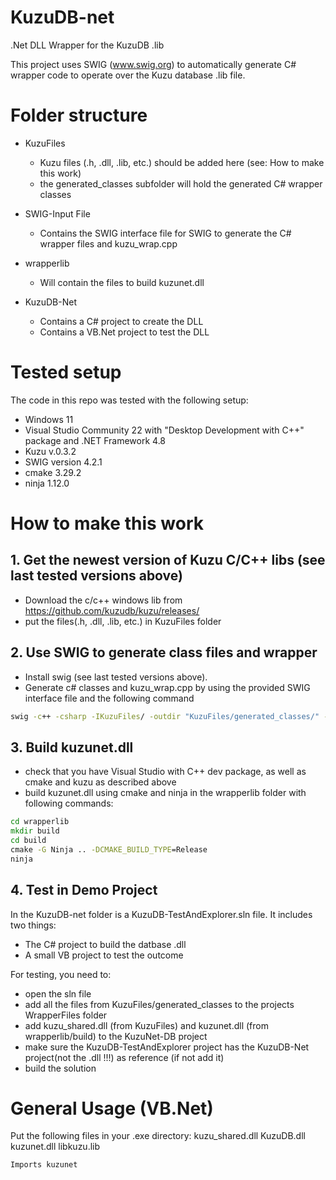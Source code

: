 # KuzuDB-net
.Net DLL Wrapper for the KuzuDB .lib

This project uses SWIG (www.swig.org) to automatically generate C# wrapper code to operate over the Kuzu database .lib file.

# Folder structure

- KuzuFiles
    - Kuzu files (.h, .dll, .lib, etc.) should be added here (see: How to make this work)
    - the generated_classes subfolder will hold the generated C# wrapper classes

- SWIG-Input File
    - Contains the SWIG interface file for SWIG to generate the C# wrapper files and kuzu_wrap.cpp

- wrapperlib
    - Will contain the files to build kuzunet.dll

- KuzuDB-Net
    - Contains a C# project to create the DLL
    - Contains a VB.Net project to test the DLL

# Tested setup

The code in this repo was tested with the following setup:
- Windows 11
- Visual Studio Community 22 with "Desktop Development with C++" package and .NET Framework 4.8
- Kuzu v.0.3.2
- SWIG version 4.2.1
- cmake 3.29.2
- ninja 1.12.0

# How to make this work

## 1. Get the newest version of Kuzu C/C++ libs (see last tested versions above)
- Download the c/c++ windows lib from https://github.com/kuzudb/kuzu/releases/
- put the files(.h, .dll, .lib, etc.) in KuzuFiles folder

## 2. Use SWIG to generate class files and wrapper
- Install swig (see last tested versions above).
- Generate c# classes and kuzu_wrap.cpp by using the provided SWIG interface file and the following command

```cmd
swig -c++ -csharp -IKuzuFiles/ -outdir "KuzuFiles/generated_classes/" -o wrapperlib/kuzu_wrap.cpp SWIG-InputFile/kuzu.i
```

## 3. Build kuzunet.dll
- check that you have Visual Studio with C++ dev package, as well as cmake and kuzu as described above
- build kuzunet.dll using cmake and ninja in the wrapperlib folder with following commands:

```cmd
cd wrapperlib
mkdir build
cd build
cmake -G Ninja .. -DCMAKE_BUILD_TYPE=Release
ninja
```

## 4. Test in Demo Project
In the KuzuDB-net folder is a KuzuDB-TestAndExplorer.sln file. It includes two things:
- The C# project to build the datbase .dll
- A small VB project to test the outcome

For testing, you need to:
- open the sln file
- add all the files from KuzuFiles/generated_classes to the projects WrapperFiles folder
- add kuzu_shared.dll (from KuzuFiles) and kuzunet.dll (from wrapperlib/build) to the KuzuNet-DB project
- make sure the KuzuDB-TestAndExplorer project has the KuzuDB-Net project(not the .dll !!!) as reference (if not add it)
- build the solution

# General Usage (VB.Net)

Put the following files in your .exe directory:
kuzu_shared.dll
KuzuDB.dll
kuzunet.dll
libkuzu.lib

```VB
Imports kuzunet
```